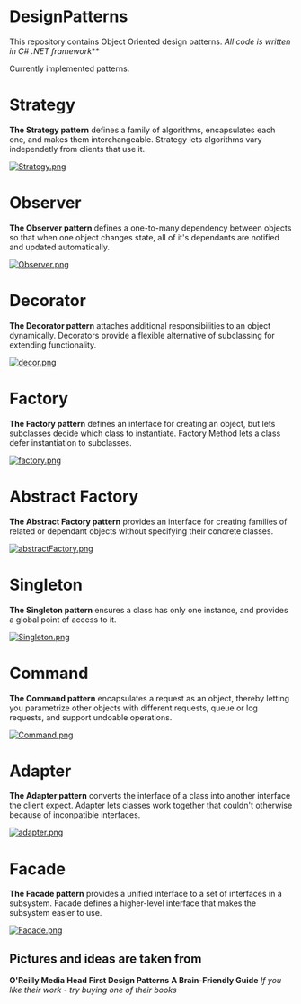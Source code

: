 # DesignPatterns
This repository contains Object Oriented design patterns.
_All code is written in C# .NET framework_**

Currently implemented patterns:

# Strategy
**The Strategy pattern** defines a family of algorithms, encapsulates each one, and makes them interchangeable. Strategy lets algorithms vary independetly from clients that use it.

[![Strategy.png](https://s29.postimg.org/ckrjxc8pj/Strategy.png)](https://postimg.org/image/7m41it4wj/)


# Observer
**The Observer pattern** defines a one-to-many dependency between objects so that when one object changes state, all of it's dependants are notified and updated automatically.

[![Observer.png](https://s29.postimg.org/r8middos7/Observer.png)](https://postimg.org/image/u2pnqtqyb/)


# Decorator
**The Decorator pattern** attaches additional responsibilities to an object dynamically. Decorators provide a flexible alternative of subclassing for extending functionality.

[![decor.png](https://s28.postimg.org/a5w082v25/decor.png)](https://postimg.org/image/3s6x4tq61/)


# Factory
**The Factory pattern** defines an interface for creating an object, but lets subclasses decide which class to instantiate. Factory Method lets a class defer instantiation to subclasses.

[![factory.png](https://s23.postimg.org/e2vrd4sfv/factory.png)](https://postimg.org/image/uqn9fmn7b/)


# Abstract Factory
**The Abstract Factory pattern** provides an interface for creating families of related or dependant objects without specifying their concrete classes.

[![abstractFactory.png](https://s29.postimg.org/ubom8arvr/abstract_Factory.png)](https://postimg.org/image/clmxn9ear/)


# Singleton
**The Singleton pattern** ensures a class has only one instance, and provides a global point of access to it.

[![Singleton.png](https://s27.postimg.org/3zla576zn/Singleton.png)](https://postimg.org/image/4ccobdp9b/)


# Command
**The Command pattern** encapsulates a request as an object, thereby letting you parametrize other objects with different requests, queue or log requests, and support undoable operations.

[![Command.png](https://s24.postimg.org/jr5zzrxut/Command.png)](https://postimg.org/image/cny4k5sf5/)


# Adapter
**The Adapter pattern** converts the interface of a class into another interface the client expect. Adapter lets classes work together that couldn't otherwise because of inconpatible interfaces.

[![adapter.png](https://s30.postimg.org/m0d2vt9ld/adapter.png)](https://postimg.org/image/hr8ctn6bx/)


# Facade
**The Facade pattern** provides a unified interface to a set of interfaces in a subsystem. Facade defines a higher-level interface that makes the subsystem easier to use.

[![Facade.png](https://s28.postimg.org/w3ra1obql/Facade.png)](https://postimg.org/image/4t5ytr8tl/)

## Pictures and ideas are taken from 
**O'Reilly Media**
**Head First Design Patterns**
**A Brain-Friendly Guide**
_If you like their work - try buying one of their books_
